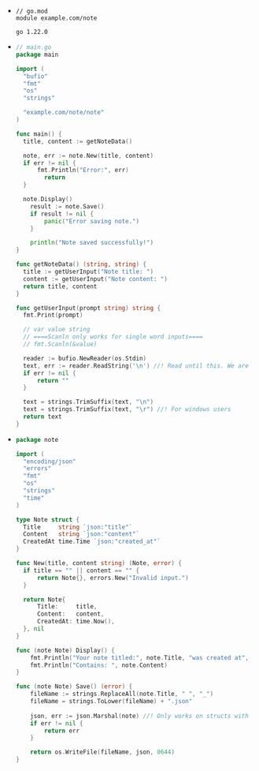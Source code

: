 - ```gomod
  // go.mod
  module example.com/note
  
  go 1.22.0
  ```
- ```go
  // main.go
  package main
  
  import (
  	"bufio"
  	"fmt"
  	"os"
  	"strings"
  
  	"example.com/note/note"
  )
  
  func main() {
  	title, content := getNoteData()
  
  	note, err := note.New(title, content)
  	if err != nil {
  		fmt.Println("Error:", err)
          return
  	}
  
  	note.Display()
      result := note.Save()
      if result != nil {
          panic("Error saving note.")
      }
  
      println("Note saved successfully!")
  }
  
  func getNoteData() (string, string) {
  	title := getUserInput("Note title: ")
  	content := getUserInput("Note content: ")
  	return title, content
  }
  
  func getUserInput(prompt string) string {
  	fmt.Print(prompt)
  
  	// var value string
  	// ====Scanln only works for single word inputs====
  	// fmt.Scanln(&value)
  
  	reader := bufio.NewReader(os.Stdin)
  	text, err := reader.ReadString('\n') //! Read until this. We are using single quote as it refers to a byte type
  	if err != nil {
  		return ""
  	}
  
  	text = strings.TrimSuffix(text, "\n")
  	text = strings.TrimSuffix(text, "\r") //! For windows users
  	return text
  }
  ```
- ```go
  package note
  
  import (
  	"encoding/json"
  	"errors"
  	"fmt"
  	"os"
  	"strings"
  	"time"
  )
  
  type Note struct {
  	Title     string `json:"title"`
  	Content   string `json:"content"`
  	CreatedAt time.Time `json:"created_at"`
  }
  
  func New(title, content string) (Note, error) {
  	if title == "" || content == "" {
  		return Note{}, errors.New("Invalid input.")
  	}
  
  	return Note{
  		Title:     title,
  		Content:   content,
  		CreatedAt: time.Now(),
  	}, nil
  }
  
  func (note Note) Display() {
      fmt.Println("Your note titled:", note.Title, "was created at", note.CreatedAt)
      fmt.Println("Contains: ", note.Content)
  }
  
  func (note Note) Save() (error) {
      fileName := strings.ReplaceAll(note.Title, " ", "_")
      fileName = strings.ToLower(fileName) + ".json"
      
      json, err := json.Marshal(note) //! Only works on structs with all fields public
      if err != nil {
          return err
      }
  
      return os.WriteFile(fileName, json, 0644)
  }
  ```